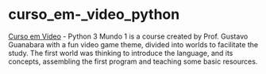 # curso_em-_video_python
[Curso em Video](https://www.cursoemvideo.com/curso/python-3-mundo-1/) - Python 3 Mundo 1 is a course created by Prof. Gustavo Guanabara with a fun video game theme, divided into worlds to facilitate the study. The first world was thinking to introduce the language, and its concepts, assembling the first program and teaching some basic resources.
